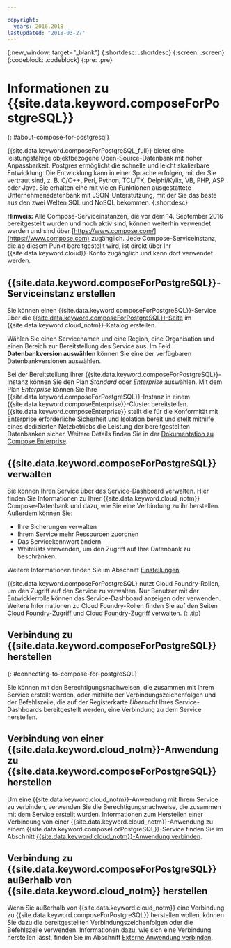 ```yaml
---

copyright:
  years: 2016,2018
lastupdated: "2018-03-27"
---
```


{:new_window: target="_blank"}
{:shortdesc: .shortdesc}
{:screen: .screen}
{:codeblock: .codeblock}
{:pre: .pre}

# Informationen zu {{site.data.keyword.composeForPostgreSQL}}
{: #about-compose-for-postgresql}

{{site.data.keyword.composeForPostgreSQL_full}} bietet eine leistungsfähige objektbezogene Open-Source-Datenbank mit hoher Anpassbarkeit. Postgres ermöglicht die schnelle und leicht skalierbare Entwicklung. Die Entwicklung kann in einer Sprache erfolgen, mit der Sie vertraut sind, z. B. C/C++, Perl, Python, TCL/TK, Delphi/Kylix, VB, PHP, ASP oder Java. Sie erhalten eine mit vielen Funktionen ausgestattete Unternehmensdatenbank mit JSON-Unterstützung, mit der Sie das beste aus den zwei Welten SQL und NoSQL bekommen.
{:shortdesc}

**Hinweis:** Alle Compose-Serviceinstanzen, die vor dem 14. September 2016 bereitgestellt wurden und noch aktiv sind, können weiterhin verwendet werden und sind über [https://www.compose.com/](https://www.compose.com) zugänglich. Jede Compose-Serviceinstanz, die ab diesem Punkt bereitgestellt wird, ist direkt über Ihr {{site.data.keyword.cloud}}-Konto zugänglich und kann dort verwendet werden.

## {{site.data.keyword.composeForPostgreSQL}}-Serviceinstanz erstellen

Sie können einen {{site.data.keyword.composeForPostgreSQL}}-Service über die [{{site.data.keyword.composeForPostgreSQL}}-Seite](https://console.{DomainName}/catalog/services/compose-for-postgresql/) im {{site.data.keyword.cloud_notm}}-Katalog erstellen.

Wählen Sie einen Servicenamen und eine Region, eine Organisation und einen Bereich zur Bereitstellung des Service aus. Im Feld **Datenbankversion auswählen** können Sie eine der verfügbaren Datenbankversionen auswählen.

Bei der Bereitstellung Ihrer {{site.data.keyword.composeForPostgreSQL}}-Instanz können Sie den Plan *Standard* oder *Enterprise* auswählen. Mit dem Plan *Enterprise* können Sie Ihre {{site.data.keyword.composeForPostgreSQL}}-Instanz in einem {{site.data.keyword.composeEnterprise}}-Cluster bereitstellen. {{site.data.keyword.composeEnterprise}} stellt die für die Konformität mit Enterprise erforderliche Sicherheit und Isolation bereit und stellt mithilfe eines dedizierten Netzbetriebs die Leistung der bereitgestellten Datenbanken sicher. Weitere Details finden Sie in der [Dokumentation zu Compose Enterprise](../ComposeEnterprise/index.html).

## {{site.data.keyword.composeForPostgreSQL}} verwalten

Sie können Ihren Service über das Service-Dashboard verwalten. Hier finden Sie Informationen zu Ihrer {{site.data.keyword.cloud_notm}} Compose-Datenbank und dazu, wie Sie eine Verbindung zu ihr herstellen. Außerdem können Sie:
- Ihre Sicherungen verwalten
- Ihrem Service mehr Ressourcen zuordnen
- Das Servicekennwort ändern
- Whitelists verwenden, um den Zugriff auf Ihre Datenbank zu beschränken. 

Weitere Informationen finden Sie im Abschnitt [Einstellungen](./dashboard-settings.html).

{{site.data.keyword.composeForPostgreSQL} nutzt Cloud Foundry-Rollen, um den Zugriff auf den Service zu verwalten. Nur Benutzer mit der Entwicklerrolle können das Service-Dashboard anzeigen oder verwenden. Weitere Informationen zu Cloud Foundry-Rollen finden Sie auf den Seiten [Cloud Foundry-Zugriff](https://console.bluemix.net/docs/iam/cfaccess.html#cfaccess) und [Cloud Foundry-Zugriff](https://console.bluemix.net/docs/iam/mngcf.html#mngcf) verwalten.
{: .tip}

## Verbindung zu {{site.data.keyword.composeForPostgreSQL}} herstellen
{: #connecting-to-compose-for-postgreSQL}

Sie können mit den Berechtigungsnachweisen, die zusammen mit Ihrem Service erstellt werden, oder mithilfe der Verbindungszeichenfolgen und der Befehlszeile, die auf der Registerkarte *Übersicht* Ihres Service-Dashboards bereitgestellt werden, eine Verbindung zu dem Service herstellen.

## Verbindung von einer {{site.data.keyword.cloud_notm}}-Anwendung zu {{site.data.keyword.composeForPostgreSQL}} herstellen

Um eine {{site.data.keyword.cloud_notm}}-Anwendung mit Ihrem Service zu verbinden, verwenden Sie die Berechtigungsnachweise, die zusammen mit dem Service erstellt wurden. Informationen zum Herstellen einer Verbindung von einer {{site.data.keyword.cloud_notm}}-Anwendung zu einem {{site.data.keyword.composeForPostgreSQL}}-Service finden Sie im Abschnitt [{{site.data.keyword.cloud_notm}}-Anwendung verbinden](./connecting-bluemix-app.html).

## Verbindung zu {{site.data.keyword.composeForPostgreSQL}} außerhalb von {{site.data.keyword.cloud_notm}} herstellen

Wenn Sie außerhalb von {{site.data.keyword.cloud_notm}} eine Verbindung zu {{site.data.keyword.composeForPostgreSQL}} herstellen wollen, können Sie dazu die bereitgestellten Verbindungszeichenfolgen oder die Befehlszeile verwenden. Informationen dazu, wie sich eine Verbindung herstellen lässt, finden Sie im Abschnitt [Externe Anwendung verbinden](./connecting-external.html).
